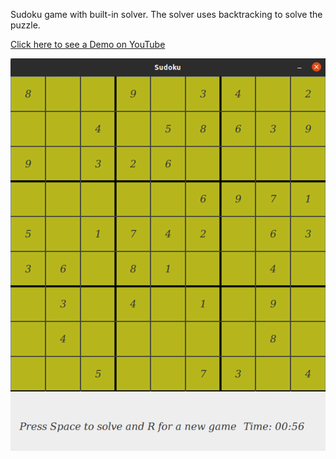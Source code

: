 Sudoku game with built-in solver. The solver uses backtracking to solve the puzzle.

<a href = "https://youtu.be/MG3A5FyKgnk">Click here to see a Demo on YouTube</a>

<img src = "picture/demo.png">
